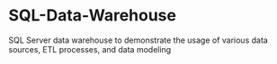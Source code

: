 # SQL-Data-Warehouse
SQL Server data warehouse to demonstrate the usage of various data sources, ETL processes, and data modeling
